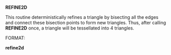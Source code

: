  **REFINE2D**

  This routine deterministically refines a triangle by bisecting all
  the edges and connect these bisection points to form new triangles.
  Thus, after calling **REFINE2D** once, a triangle will be
  tessellated into 4 triangles.

 FORMAT:

  **refine2d**
